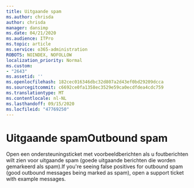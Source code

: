 ```yaml
---
title: Uitgaande spam
ms.author: chrisda
author: chrisda
manager: dansimp
ms.date: 04/21/2020
ms.audience: ITPro
ms.topic: article
ms.service: o365-administration
ROBOTS: NOINDEX, NOFOLLOW
localization_priority: Normal
ms.custom:
- "2643"
ms.assetid: ''
ms.openlocfilehash: 182cec016346dbc32d807a2d43ef0bd29209dcca
ms.sourcegitcommit: c6692ce0fa1358ec3529e59ca0ecdfdea4cdc759
ms.translationtype: MT
ms.contentlocale: nl-NL
ms.lasthandoff: 09/15/2020
ms.locfileid: "47769250"
---
```

# <a name="outbound-spam"></a><span data-ttu-id="e6f81-102">Uitgaande spam</span><span class="sxs-lookup"><span data-stu-id="e6f81-102">Outbound spam</span></span>

<span data-ttu-id="e6f81-103">Open een ondersteuningsticket met voorbeeldberichten als u foutberichten wilt zien voor uitgaande spam (goede uitgaande berichten die worden gemarkeerd als spam).</span><span class="sxs-lookup"><span data-stu-id="e6f81-103">If you're seeing false positives for outbound spam (good outbound messages being marked as spam), open a support ticket with example messages.</span></span>
